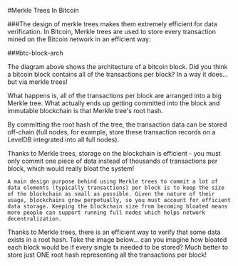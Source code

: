 #Merkle Trees In Bitcoin

###The design of merkle trees makes them extremely efficient for data verification. In Bitcoin, Merkle trees are used to store every transaction mined on the Bitcoin network in an efficient way:

###btc-block-arch

The diagram above shows the architecture of a bitcoin block. Did you think a bitcoin block contains all of the transactions per block? In a way it does... but via merkle trees!

What happens is, all of the transactions per block are arranged into a big Merkle tree. What actually ends up getting committed into the block and immutable blockchain is that Merkle tree's root hash.

By committing the root hash of the tree, the transaction data can be stored off-chain (full nodes, for example, store these transaction records on a LevelDB integrated into all full nodes).

Thanks to Merkle trees, storage on the blockchain is efficient - you must only commit one piece of data instead of thousands of transactions per block, which would really bloat the system!

    A main design purpose behind using Merkle trees to commit a lot of data elements (typically transactions) per block is to keep the size of the blockchain as small as possible. Given the nature of their usage, blockchains grow perpetually, so you must account for efficient data storage. Keeping the blockchain size from becoming bloated means more people can support running full nodes which helps network decentralization.

Thanks to Merkle trees, there is an efficient way to verify that some data exists in a root hash. Take the image below... can you imagine how bloated each block would be if every single tx needed to be stored? Much better to store just ONE root hash representing all the transactions per block!

